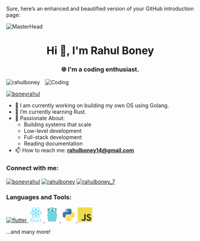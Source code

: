 Sure, here’s an enhanced and beautified version of your GitHub introduction page:

![MasterHead](https://www.elegantthemes.com/blog/wp-content/uploads/2020/08/hello-world.png)
<h1 align="center">Hi 👋, I'm Rahul Boney</h1>
<h3 align="center">🌐 I'm a coding enthusiast.</h3>
<img align="right" alt="Coding" width="400" src="https://gifdb.com/images/high/coding-animated-laptop-flow-stream-ja04010rm5o68zfk.gif">

<p align="left"> <img src="https://komarev.com/ghpvc/?username=rahulboney&label=Profile%20views&color=0e75b6&style=flat" alt="rahulboney" /> </p>

<p align="left"> <a href="https://twitter.com/boneyrahul" target="blank"><img src="https://img.shields.io/twitter/follow/boneyrahul?logo=twitter&style=for-the-badge" alt="boneyrahul" /></a> </p>

- 🔧 I am currently working on building my own OS using Golang.
- 🌱 I’m currently learning Rust.
- 💬 Passionate About: 
  - Building systems that scale
  - Low-level development
  - Full-stack development
  - Reading documentation
- 📫 How to reach me: **rahulboney14@gmail.com**

<h3 align="left">Connect with me:</h3>
<p align="left">
<a href="https://twitter.com/boneyrahul" target="blank"><img align="center" src="https://raw.githubusercontent.com/rahuldkjain/github-profile-readme-generator/master/src/images/icons/Social/twitter.svg" alt="boneyrahul" height="30" width="40" /></a>
<a href="https://linkedin.com/in/rahulboney" target="blank"><img align="center" src="https://raw.githubusercontent.com/rahuldkjain/github-profile-readme-generator/master/src/images/icons/Social/linked-in-alt.svg" alt="rahulboney" height="30" width="40" /></a>
<a href="https://instagram.com/rahulboney_7" target="blank"><img align="center" src="https://raw.githubusercontent.com/rahuldkjain/github-profile-readme-generator/master/src/images/icons/Social/instagram.svg" alt="rahulboney_7" height="30" width="40" /></a>
</p>

<h3 align="left">Languages and Tools:</h3>
<p align="left">
  <a href="https://flutter.dev" target="_blank"> <img src="https://www.vectorlogo.zone/logos/flutterio/flutterio-icon.svg" alt="flutter" width="40" height="40"/> </a>
  <a href="https://reactjs.org/" target="_blank"> <img src="https://raw.githubusercontent.com/devicons/devicon/master/icons/react/react-original-wordmark.svg" alt="react" width="40" height="40"/> </a>
  <a href="https://golang.org" target="_blank"> <img src="https://raw.githubusercontent.com/devicons/devicon/master/icons/go/go-original.svg" alt="go" width="40" height="40"/> </a>
  <a href="https://www.python.org" target="_blank"> <img src="https://raw.githubusercontent.com/devicons/devicon/master/icons/python/python-original.svg" alt="python" width="40" height="40"/> </a>
  <a href="https://developer.mozilla.org/en-US/docs/Web/JavaScript" target="_blank"> <img src="https://raw.githubusercontent.com/devicons/devicon/master/icons/javascript/javascript-original.svg" alt="javascript" width="40" height="40"/> </a>
</p>
<p>...and many more!</p>

